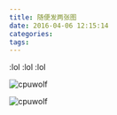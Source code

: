 ```yaml
---
title: 随便发两张图
date: 2016-04-06 12:15:14
categories:
tags:
---
```


:lol :lol :lol


![cpuwolf](/images/data/attachment/201604/06/201455u1qt15nfd2xfq00f.jpg)



![cpuwolf](/images/data/attachment/201604/06/201459vsit7dodojg311oi.jpg)

